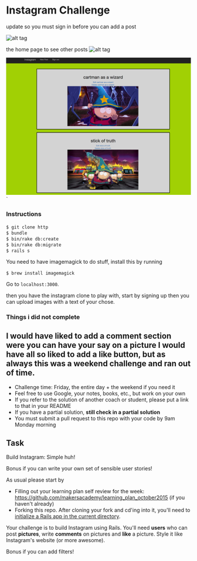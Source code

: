 Instagram Challenge
===================
update so you must sign in before you can add a post

![alt tag](http://postimg.org/image/h38lf4gyx/)

the home page to see other posts
![alt tag](http://postimg.org/image/4uam4wsf1/ba60dbbb/)

![image_name](public/images/post.png)`


### Instructions

```
$ git clone http
$ bundle
$ bin/rake db:create
$ bin/rake db:migrate
$ rails s
```

You need to have imagemagick to do stuff, install this by running
```
$ brew install imagemagick
```
Go to `localhost:3000`.

then you have the instagram clone to play with, start by signing up
then you can upload images with a text of your chose.

### Things i did not complete

I would have liked to add a comment section were you can have your say on a picture
I would have all so liked to add a like button, but as always this was a weekend challenge and ran out of time.
-------
* Challenge time: Friday, the entire day + the weekend if you need it
* Feel free to use Google, your notes, books, etc., but work on your own
* If you refer to the solution of another coach or student, please put a link to that in your README
* If you have a partial solution, **still check in a partial solution**
* You must submit a pull request to this repo with your code by 9am Monday morning

Task
-----

Build Instagram: Simple huh!

Bonus if you can write your own set of sensible user stories!

As usual please start by

* Filling out your learning plan self review for the week: https://github.com/makersacademy/learning_plan_october2015 (if you haven't already)
* Forking this repo. After cloning your fork and cd'ing into it, you'll need to [initialize a Rails app in the current directory](http://blog.jasonmeridth.com/posts/create-rails-application-in-current-directory/).

Your challenge is to build Instagram using Rails. You'll need **users** who can post **pictures**, write **comments** on pictures and **like** a picture. Style it like Instagram's website (or more awesome).

Bonus if you can add filters!
